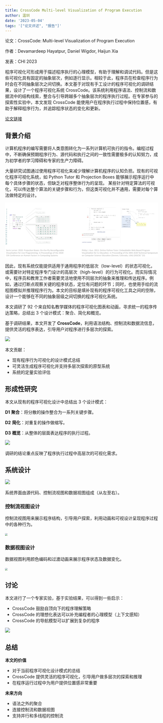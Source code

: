 ```yaml
---
title: CrossCode Multi-level Visualization of Program Execution
author: 温圳
date: '2023-05-04'
tags: '["论文评述", "报告"]'
---
```


论文：CrossCode: Multi-level Visualization of Program Execution

作者：Devamardeep Hayatpur, Daniel Wigdor, Haijun Xia

发表：CHI 2023

程序可视化可形成用于描述程序执行的心理模型，有助于理解和调试代码。但是这些可视化具有固定的抽象层次，例如逐行显示。相较于此，程序员在检查程序行为时会在不同抽象层次之间切换。本文基于对现有手工设计的程序可视化的调研结果，设计了一个程序可视化系统 CrossCode。该系统利用程序语法、控制流和数据流中的结构线索，整合与引导跨越多个抽象层次的程序执行过程。在专家参与的探索性实验中，本文发现 CrossCode 能使用户在程序执行过程中保持位置感，有助于解释程序行为，并追踪程序状态的变化和更新。

[论文链接](https://doi.org/10.1145/3544548.3581390)

## 背景介绍

计算机程序的编写需要将人类意图转化为一系列计算机可执行的指令。编程过程中，不断确保预期程序行为、源代码和执行之间的一致性需要极多的认知努力，成为初学者的学习障碍和专家的生产力障碍。

大量研究试图通过使用程序可视化来减少理解计算机程序的认知负担。现有的可视化程序可视化系统，如 Python Tutor 和 Projection Boxes 能够展示程序运行中每个具体步骤的状态，但缺乏对程序整体行为的呈现。
某些针对特定算法的可视化，可以传达整个算法的关键步骤和行为，但这类可视化并不通用，需要对每个算法做特定的设计。

![](./fig-1.png)

因此，现有系统仅能提供适用于通用程序的低层次（low-level）的状态可视化，或需要针对特定程序专门设计的高层次（high-level）的行为可视化。而实际情况中，程序员和教育工作者需要灵活地使用不同层次的抽象来推理和传达程序。例如，通过打断点观察关键的程序状态，定位有问题的环节；同时，也使用手绘的流程图模拟并推理程序行为。本文的目标是填补现有的程序可视化工具之间的空隙，设计一个能够在不同的抽象层级之间切换的程序可视化系统。

本文调研了 92 个来自知名教学媒体的程序可视化图表和动画，寻求统一的程序传达策略，总结出 3 个设计模式：聚合、简化和概览。

基于调研结果，本文开发了 **CrossCode**，利用语法结构、控制流和数据流信息，提供灵活的程序表达，引导用户对程序进行多层次的探索。

![](./fig-2.png)

本文贡献：
- 现有程序行为可视化的设计模式总结
- 可灵活生成程序可视化并支持多层次探索的原型系统
- 系统的定量实验评估

## 形成性研究
本文从现有的程序可视化设计中总结出 3 个设计模式：

**D1** **聚合**：将分散的操作整合为一系列关键步骤。

**D2** **简化**：对重复的操作做缩写。

**D3** **概览**：从整体的层面表达程序的执行过程。

![](./fig-3.png)

调研的结论重点反映了程序执行过程中高层次的可视化需求。

## 系统设计

![](./fig-4.png)

系统界面由源代码、控制流视图和数据视图组成（从左至右）。

### 控制流视图设计
控制流视图用来展示程序结构，引导用户探索，利用动画和可视设计呈现程序过程中的各种行为。

<img src="./fig-5.png" style="zoom:50%;" />

### 数据视图设计
数据视图利用颜色编码和过渡动画来展示程序状态及数据变化。

<img src="./fig-6.png" style="zoom:50%;" />

## 讨论
本文进行了一个专家实验，基于实验结果，可以得到一些启示：
- CrossCode 鼓励自顶向下的程序理解策略
- CrossCode 的理想化表达可以补充编程者的心理模型（上下文感知）
- CrossCode 的导航模型可以扩展到复杂的程序
  
![](./fig-7.png)

## 总结
**本文的价值**
- 对于当前程序可视化设计模式的总结
- CrossCode 提供灵活的程序可视化，引导用户做多层次的探索和推理
- 在程序运行过程中为用户提供位置感非常重要

**未来方向**
- 语法之外的聚合
- 连接控制流和数据视图
- 支持并行和多线程的控制流
